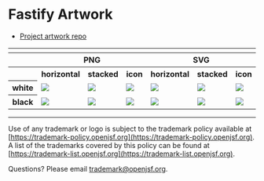 # Fastify Artwork

* [Project artwork repo](https://github.com/fastify/graphics)

<table>
    <tr>
        <th colspan="7"></th>
    </tr>
    <tr>
        <th width="120"></th>
        <th colspan="3">PNG</th>
        <th colspan="3">SVG</th>
    </tr>
    <tr>
        <th width="120"></th>
        <th width="200">horizontal</th>
        <th width="95">stacked</th>
        <th width="75">icon</th>
        <th width="200">horizontal</th>
        <th width="95">stacked</th>
        <th width="75">icon</th>
    </tr>
    <tr>
        <th>white</th>
        <td><img src="./fastify-logo-horizontal-white-dark_background.png"></td>
        <td><img src="./fastify-logo-stacked-white-dark_background.png"></td>
        <td><img src="./fastify-icon-white-dark_background.png"></td>
        <td><img src="./fastify-logo-horizontal-white-dark_background.svg"></td>
        <td><img src="./fastify-logo-stacked-white-dark_background.svg"></td>
        <td><img src="./fastify-icon-white-dark_background.svg"></td>
    </tr>
    <tr>
        <th>black</th>
        <td><img src="./fastify-logo-horizontal-black.png"></td>
        <td><img src="./fastify-logo-stacked-black.png"></td>
        <td><img src="./fastify-icon-black.png"></td>
        <td><img src="./fastify-logo-horizontal-black.svg"></td>
        <td><img src="./fastify-logo-stacked-black.svg"></td>
        <td><img src="./fastify-icon-black.svg"></td>    </tr>

</table>

---

Use of any trademark or logo is subject to the trademark policy available at [https://trademark-policy.openjsf.org](https://trademark-policy.openjsf.org). A list of the trademarks covered by this policy can be found at [https://trademark-list.openjsf.org](https://trademark-list.openjsf.org).

Questions? Please email [trademark@openjsf.org](mailto:trademark@openjsf.org).
